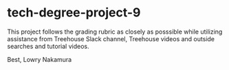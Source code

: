 # tech-degree-project-9
 This project follows the grading rubric as closely as posssible while utilizing assistance from Treehouse Slack channel, Treehouse videos and outside searches and tutorial videos.

Best, Lowry Nakamura
